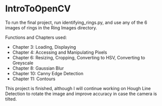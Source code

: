 # IntroToOpenCV

To run the final project, run identifying_rings.py, and use any of the 6 images of rings in the Ring Images directory.

Functions and Chapters used:
 - Chapter 3: Loading, Displaying
 - Chapter 4: Accessing and Manipulating Pixels
 - Chapter 6: Resizing, Cropping, Converting to HSV, Converting to Greyscale
 - Chapter 8: Gaussian Blur
 - Chapter 10: Canny Edge Detection
 - Chapter 11: Contours

This project is finished, although I will continue working on Hough Line Detection to rotate the image and improve accuracy in case the camera is tilted.
